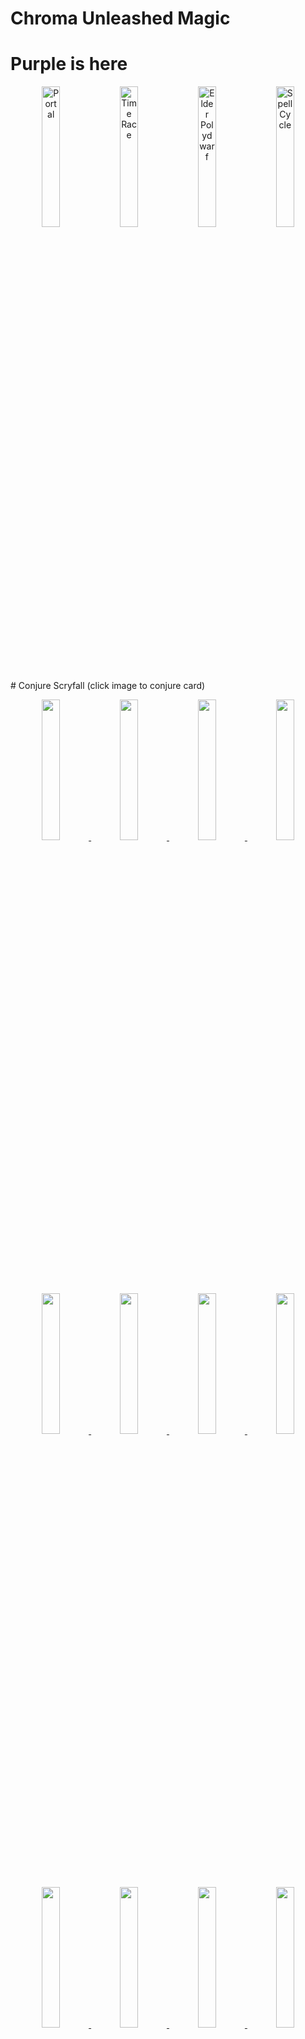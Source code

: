 # Chroma Unleashed Magic

# Purple is here

<p align="center">
  <img src="https://media.githubusercontent.com/media/chroma-unleashed/chroma-unleashed.github.io/main/docs/images/Portal.png" alt="Portal" width="24%">
  <img src="https://media.githubusercontent.com/media/chroma-unleashed/chroma-unleashed.github.io/main/docs/images/Time%20Race.png" alt="Time Race" width="24%">
  <img src="https://media.githubusercontent.com/media/chroma-unleashed/chroma-unleashed.github.io/main/docs/images/Elder%20Polydwarf.png" alt="Elder Polydwarf" width="24%">
  <img src="https://media.githubusercontent.com/media/chroma-unleashed/chroma-unleashed.github.io/main/docs/images/Spell%20Cycle.png" alt="Spell Cycle" width="24%">
</p>

<p align="center">
</p>
# Conjure Scryfall (click image to conjure card)

<p align="center">
    <a href="https://scryfall.com/random?q=T%3AELF+C%3DGW">
        <img src="https://media.githubusercontent.com/media/chroma-unleashed/chroma-unleashed.github.io/main/docs/images/Arboreal%20Gateway.png" style="width: 24%;">
    </a>
    <a href="https://scryfall.com/random?q=T%3APLANT+C<%3DBG">
        <img src="https://media.githubusercontent.com/media/chroma-unleashed/chroma-unleashed.github.io/main/docs/images/Enigmatic%20Junglegate.png" style="width: 24%;">
    </a>
    <a href="https://scryfall.com/random?q=BANNED%3APION">
        <img src="https://media.githubusercontent.com/media/chroma-unleashed/chroma-unleashed.github.io/main/docs/images/Escape%20from%20the%20Shadow%20Realm.png" style="width: 24%;">
    </a>
    <a href="https://scryfall.com/random?q=O%3A%22CREW+3%22">
        <img src="https://media.githubusercontent.com/media/chroma-unleashed/chroma-unleashed.github.io/main/docs/images/Galactic%20Ox.png" style="width: 24%;">
    </a>
</p>
<p align="center">
    <a href="https://scryfall.com/random?q=T%3AFISH">
        <img src="https://media.githubusercontent.com/media/chroma-unleashed/chroma-unleashed.github.io/main/docs/images/Irisia%20Druid.png" style="width: 24%;">
    </a>
    <a href="https://scryfall.com/random?q=T%3AINST+C%3DUR">
        <img src="https://media.githubusercontent.com/media/chroma-unleashed/chroma-unleashed.github.io/main/docs/images/Nebulous%20Passage.png" style="width: 24%;">
    </a>
    <a href="https://scryfall.com/random?q=T%3ACRE+MV%3DX">
        <img src="https://media.githubusercontent.com/media/chroma-unleashed/chroma-unleashed.github.io/main/docs/images/Nether%20Swap.png" style="width: 24%;">
    </a>
    <a href="https://scryfall.com/random?q=O%3A%223+DAMAGE+TO+ANY+TARGET%22+C<%3DBR">
        <img src="https://media.githubusercontent.com/media/chroma-unleashed/chroma-unleashed.github.io/main/docs/images/Netherstorm%20Cliffs.png" style="width: 24%;">
    </a>
</p>
<p align="center">
    <a href="https://scryfall.com/random?q=T%3AEQUIP+C<%3DRW">
        <img src="https://media.githubusercontent.com/media/chroma-unleashed/chroma-unleashed.github.io/main/docs/images/Nova%20Foundry.png" style="width: 24%;">
    </a>
    <a href="https://scryfall.com/random?q=T%3ACLERIC+C%3DBW">
        <img src="https://media.githubusercontent.com/media/chroma-unleashed/chroma-unleashed.github.io/main/docs/images/Obsidia%20Temple.png" style="width: 24%;">
    </a>
    <a href="https://scryfall.com/random?q=T%3ABIRD+C%3DUW">
        <img src="https://media.githubusercontent.com/media/chroma-unleashed/chroma-unleashed.github.io/main/docs/images/Phasing%20Sky%20Isles.png" style="width: 24%;">
    </a>
    <a href="https://scryfall.com/random?q=T%3ATURTLE+C<%3DUG">
        <img src="https://media.githubusercontent.com/media/chroma-unleashed/chroma-unleashed.github.io/main/docs/images/Telestic%20Woodfalls.png" style="width: 24%;">
    </a>
</p>
<p align="center">
    <a href="https://scryfall.com/random?q=%28T%3AINST+OR+T%3ASORC%29+MV%3D1+CHEAPEST%3AUSD+USD>5">
        <img src="https://media.githubusercontent.com/media/chroma-unleashed/chroma-unleashed.github.io/main/docs/images/Thunder%20Undergiant.png" style="width: 24%;">
    </a>
    <a href="https://scryfall.com/random?q=O%3A%22COUNTER+TARGET+SPELL%22+C<%3DUB">
        <img src="https://media.githubusercontent.com/media/chroma-unleashed/chroma-unleashed.github.io/main/docs/images/Underground%20Crystalake.png" style="width: 24%;">
    </a>
</p>